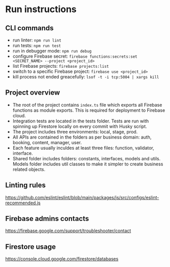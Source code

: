 # Run instructions

## CLI commands
  - run linter: `npm run lint`
  - run tests: `npm run test`
  - run in debugger mode: `npm run debug`
  - configure Firebase secret: `firebase functions:secrets:set <SECRET_NAME> --project <project_id>`
  - list Firebase projects: `firebase projects:list`
  - switch to a specific Firebase project: `firebase use <project_id>`
  - kill process not ended greacefully: `lsof -t -i tcp:5004 | xargs kill`

## Project overview
  - The root of the project contains `index.ts` file which exports all Firebase functions as module exports. This is required for deployment to Firebase cloud.
  - Integration tests are located in the tests folder. Tests are run with spinning up Firestore locally on every commit with Husky script.
  - The project includes three environments: local, stage, prod.
  - All APIs are contained in the folders as per business domain: auth, booking, content, manager, user.
  - Each feature usually inculdes at least three files: function, validator, interface.
  - Shared folder includes folders: constants, interfaces, models and utils. Models folder includes util classes to make it simpler to create business related objects.

## Linting rules
https://github.com/eslint/eslint/blob/main/packages/js/src/configs/eslint-recommended.js

## Firebase admins contacts
https://firebase.google.com/support/troubleshooter/contact

## Firestore usage
https://console.cloud.google.com/firestore/databases

